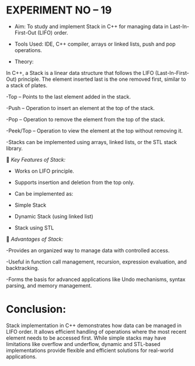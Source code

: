 # EXPERIMENT NO – 19

* Aim: To study and implement Stack in C++ for managing data in Last-In-First-Out (LIFO) order.

* Tools Used: IDE, C++ compiler, arrays or linked lists, push and pop operations.

* Theory:

In C++, a Stack is a linear data structure that follows the LIFO (Last-In-First-Out) principle. The element inserted last is the one removed first, similar to a stack of plates.

-Top – Points to the last element added in the stack.

-Push – Operation to insert an element at the top of the stack.

-Pop – Operation to remove the element from the top of the stack.

-Peek/Top – Operation to view the element at the top without removing it.

-Stacks can be implemented using arrays, linked lists, or the STL stack library.

🔹 *Key Features of Stack:*

* Works on LIFO principle.

* Supports insertion and deletion from the top only.

* Can be implemented as:

* Simple Stack

* Dynamic Stack (using linked list)

* Stack using STL

🔹 *Advantages of Stack:*

-Provides an organized way to manage data with controlled access.

-Useful in function call management, recursion, expression evaluation, and backtracking.

-Forms the basis for advanced applications like Undo mechanisms, syntax parsing, and memory management.

# Conclusion:

Stack implementation in C++ demonstrates how data can be managed in LIFO order. It allows efficient handling of operations where the most recent element needs to be accessed first. While simple stacks may have limitations like overflow and underflow, dynamic and STL-based implementations provide flexible and efficient solutions for real-world applications.

